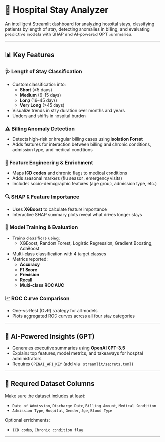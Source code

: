 # 🏥 Hospital Stay Analyzer

An intelligent Streamlit dashboard for analyzing hospital stays, classifying patients by length of stay, detecting anomalies in billing, and evaluating predictive models with SHAP and AI-powered GPT summaries.

---

## 📊 Key Features

### 🩺 Length of Stay Classification
- Custom classification into:
  - **Short** (≤5 days)
  - **Medium** (6–15 days)
  - **Long** (16–45 days)
  - **Very Long** (>45 days)
- Visualize trends in stay duration over months and years
- Understand shifts in hospital burden

### ⚠️ Billing Anomaly Detection
- Detects high-risk or irregular billing cases using **Isolation Forest**
- Adds features for interaction between billing and chronic conditions, admission type, and medical conditions

### 🧠 Feature Engineering & Enrichment
- Maps **ICD codes** and chronic flags to medical conditions
- Adds seasonal markers (flu season, emergency visits)
- Includes socio-demographic features (age group, admission type, etc.)

### 🔍 SHAP & Feature Importance
- Uses **XGBoost** to calculate feature importance
- Interactive SHAP summary plots reveal what drives longer stays

### 🧪 Model Training & Evaluation
- Trains classifiers using:
  - XGBoost, Random Forest, Logistic Regression, Gradient Boosting, AdaBoost
- Multi-class classification with 4 target classes
- Metrics reported:
  - **Accuracy**
  - **F1 Score**
  - **Precision**
  - **Recall**
  - **Multi-class ROC AUC**

### 📈 ROC Curve Comparison
- One-vs-Rest (OvR) strategy for all models
- Plots aggregated ROC curves across all four stay categories

---

## 🧠 AI-Powered Insights (GPT)
- Generates executive summaries using **OpenAI GPT-3.5**
- Explains top features, model metrics, and takeaways for hospital administrators
- Requires `OPENAI_API_KEY` (add via `.streamlit/secrets.toml`)

---

## 📁 Required Dataset Columns

Make sure the dataset includes at least:
- `Date of Admission`, `Discharge Date`, `Billing Amount`, `Medical Condition`
- `Admission Type`, `Hospital`, `Gender`, `Age`, `Blood Type`

Optional enrichments:
- `ICD codes`, `Chronic condition flag`

---
